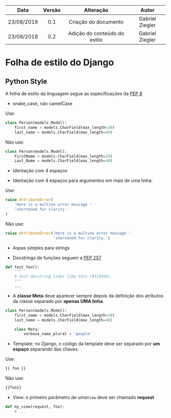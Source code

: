 |Data|Versão|Alteração|Autor|
|:------:|:------:|:-----:|:-----:|
|23/08/2018|0.1|Criação do documento|Gabriel Ziegler|
|23/08/2018|0.2|Adição do conteúdo do estilo|Gabriel Ziegler|

# Folha de estilo do Django

## Python Style

A folha de estilo da linguagem segue as especificações da [PEP 8](https://www.python.org/dev/peps/pep-0008/)

* snake_case, não camelCase

Use:
```Python
class Person(models.Model):
    first_name = models.CharField(max_length=20)
    last_name = models.CharField(max_length=40)
```

Não use:
```Python
class Person(models.Model):
    FirstName = models.CharField(max_length=20)
    Last_Name = models.CharField(max_length=40)
```

* Identação com 4 espaços

* Identação com 4 espaços para argumentos em mais de uma linha:

Use:
```Python
raise AttributeError(
    'Here is a multine error message '
    'shortened for clarity.'
)
```

Não use:
```Python
raise AttributeError('Here is a multine error message '
                     'shortened for clarity.')
```

* Aspas simples para strings 

* Docstrings de funções seguem a [PEP 257](https://www.python.org/dev/peps/pep-0257/)

```Python
def test_foo():
    """
    A test docstring looks like this (#123456).
    """
    ...
```

* A **classe Meta** deve aparecer sempre depois da definição dos atributos da classe separado por **apenas UMA linha**.

```Python
class Person(models.Model):
    first_name = models.CharField(max_length=20)
    last_name = models.CharField(max_length=40)

    class Meta:
        verbose_name_plural = 'people'
```

* Template: no Django, o código da template deve ser separado por **um espaço** separando das chaves.

Use:
```Python
{{ foo }}
```

Não use:
```Python
{{foo}}
```

* View: o primeiro parâmetro de uma`View` deve ser chamado **request**
```Python
def my_view(request, foo):
    # ...
```
